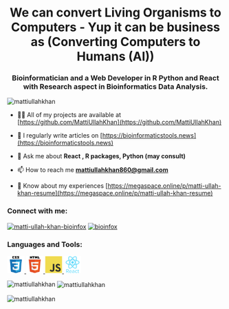 <h1 align="center">We can convert Living Organisms to Computers - Yup it can be business as (Converting Computers to Humans (AI))</h1>
<h3 align="center">Bioinformatician and a Web Developer in R Python and React with Research aspect in Bioinformatics Data Analysis.</h3>

<p align="left"> <img src="https://komarev.com/ghpvc/?username=mattiullahkhan&label=Profile%20views&color=0e75b6&style=flat" alt="mattiullahkhan" /> </p>

- 👨‍💻 All of my projects are available at [https://github.com/MattiUllahKhan](https://github.com/MattiUllahKhan)

- 📝 I regularly write articles on [https://bioinformaticstools.news](https://bioinformaticstools.news)

- 💬 Ask me about **React , R packages, Python (may consult)**

- 📫 How to reach me **mattiullahkhan860@gmail.com**

- 📄 Know about my experiences [https://megaspace.online/p/matti-ullah-khan-resume](https://megaspace.online/p/matti-ullah-khan-resume)

<h3 align="left">Connect with me:</h3>
<p align="left">
<a href="https://linkedin.com/in/matti-ullah-khan-bioinfox" target="blank"><img align="center" src="https://raw.githubusercontent.com/rahuldkjain/github-profile-readme-generator/master/src/images/icons/Social/linked-in-alt.svg" alt="matti-ullah-khan-bioinfox" height="30" width="40" /></a>
<a href="https://www.youtube.com/c/bioinfox" target="blank"><img align="center" src="https://raw.githubusercontent.com/rahuldkjain/github-profile-readme-generator/master/src/images/icons/Social/youtube.svg" alt="bioinfox" height="30" width="40" /></a>
</p>

<h3 align="left">Languages and Tools:</h3>
<p align="left"> <a href="https://www.w3schools.com/css/" target="_blank" rel="noreferrer"> <img src="https://raw.githubusercontent.com/devicons/devicon/master/icons/css3/css3-original-wordmark.svg" alt="css3" width="40" height="40"/> </a> <a href="https://www.w3.org/html/" target="_blank" rel="noreferrer"> <img src="https://raw.githubusercontent.com/devicons/devicon/master/icons/html5/html5-original-wordmark.svg" alt="html5" width="40" height="40"/> </a> <a href="https://developer.mozilla.org/en-US/docs/Web/JavaScript" target="_blank" rel="noreferrer"> <img src="https://raw.githubusercontent.com/devicons/devicon/master/icons/javascript/javascript-original.svg" alt="javascript" width="40" height="40"/> </a> <a href="https://reactjs.org/" target="_blank" rel="noreferrer"> <img src="https://raw.githubusercontent.com/devicons/devicon/master/icons/react/react-original-wordmark.svg" alt="react" width="40" height="40"/> </a> </p>

<p><img align="left" src="https://github-readme-stats.vercel.app/api/top-langs?username=mattiullahkhan&show_icons=true&locale=en&layout=compact" alt="mattiullahkhan" /></p>

<p>&nbsp;<img align="center" src="https://github-readme-stats.vercel.app/api?username=mattiullahkhan&show_icons=true&locale=en" alt="mattiullahkhan" /></p>

<p><img align="center" src="https://github-readme-streak-stats.herokuapp.com/?user=mattiullahkhan&" alt="mattiullahkhan" /></p>

